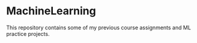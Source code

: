 # MachineLearning
This repository contains some of my previous course assignments and ML practice projects.

